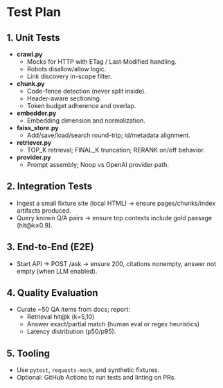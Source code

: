 # Test Plan

## 1. Unit Tests
- **crawl.py**
  - Mocks for HTTP with ETag / Last‑Modified handling.
  - Robots disallow/allow logic.
  - Link discovery in-scope filter.
- **chunk.py**
  - Code-fence detection (never split inside).
  - Header-aware sectioning.
  - Token budget adherence and overlap.
- **embedder.py**
  - Embedding dimension and normalization.
- **faiss_store.py**
  - Add/save/load/search round-trip; id/metadata alignment.
- **retriever.py**
  - TOP_K retrieval; FINAL_K truncation; RERANK on/off behavior.
- **provider.py**
  - Prompt assembly; Noop vs OpenAI provider path.

## 2. Integration Tests
- Ingest a small fixture site (local HTML) → ensure pages/chunks/index artifacts produced.
- Query known Q/A pairs → ensure top contexts include gold passage (hit@k≥0.9).

## 3. End‑to‑End (E2E)
- Start API → POST /ask → ensure 200, citations nonempty, answer not empty (when LLM enabled).

## 4. Quality Evaluation
- Curate ~50 QA items from docs; report:
  - Retrieval hit@k (k=5,10)
  - Answer exact/partial match (human eval or regex heuristics)
  - Latency distribution (p50/p95).

## 5. Tooling
- Use `pytest`, `requests-mock`, and synthetic fixtures.
- Optional: GitHub Actions to run tests and linting on PRs.
